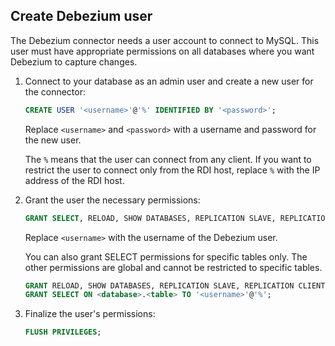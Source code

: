 ## Create Debezium user

The Debezium connector needs a user account to connect to MySQL. This
user must have appropriate permissions on all databases where you want Debezium
to capture changes.

1. Connect to your database as an admin user and create a new user for the connector:

    ```sql
    CREATE USER '<username>'@'%' IDENTIFIED BY '<password>';
    ```

    Replace `<username>` and `<password>` with a username and password for the new user.

    The `%` means that the user can connect from any client. If you want to restrict the user to connect only from the RDI host, replace `%` with the IP address of the RDI host.

1. Grant the user the necessary permissions:

    ```sql
    GRANT SELECT, RELOAD, SHOW DATABASES, REPLICATION SLAVE, REPLICATION CLIENT, LOCK TABLES ON *.* TO '<username>'@'%';
    ```

    Replace `<username>` with the username of the Debezium user.

    You can also grant SELECT permissions for specific tables only. The other permissions are global and cannot be restricted to specific tables.

    ```sql
    GRANT RELOAD, SHOW DATABASES, REPLICATION SLAVE, REPLICATION CLIENT, LOCK TABLES ON *.* TO '<username>'@'%';
    GRANT SELECT ON <database>.<table> TO '<username>'@'%';
    ```

1. Finalize the user's permissions:

    ```sql
    FLUSH PRIVILEGES;
    ```